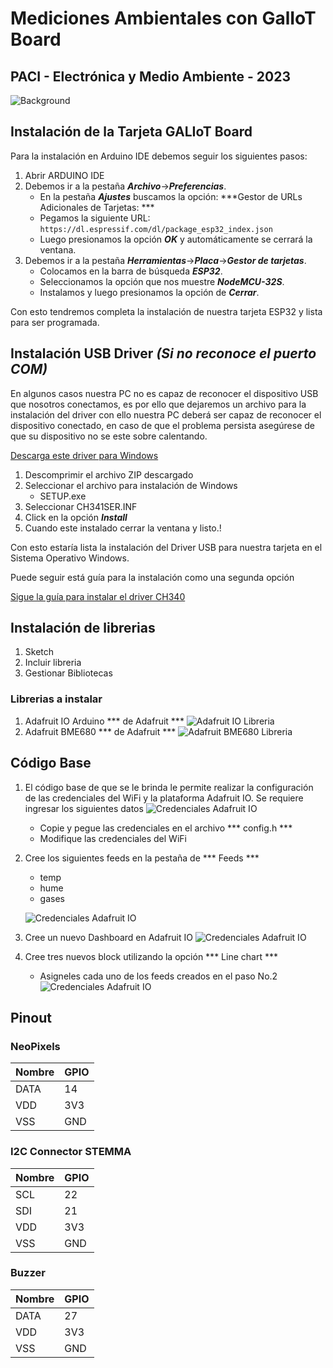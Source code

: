 # Mediciones Ambientales con GalIoT Board
## PACI - Electrónica y Medio Ambiente - 2023
 ![Background](img/background.png)
## Instalación de la Tarjeta GALIoT Board

Para la instalación en Arduino IDE debemos seguir los siguientes pasos:

1. Abrir ARDUINO IDE
2. Debemos ir a la pestaña ***Archivo***->***Preferencias***.
	- En la pestaña ***Ajustes*** buscamos la opción: ***Gestor de URLs Adicionales de Tarjetas: ***
	- Pegamos la siguiente URL: `https://dl.espressif.com/dl/package_esp32_index.json`
	- Luego presionamos la opción ***OK*** y automáticamente se cerrará la ventana.
3. Debemos ir a la pestaña ***Herramientas***->***Placa***->***Gestor de tarjetas***.
	- Colocamos en la barra de búsqueda ***ESP32***.
	- Seleccionamos la opción que nos muestre ***NodeMCU-32S***.
	- Instalamos y luego presionamos la opción de ***Cerrar***.

Con esto tendremos completa la instalación de nuestra tarjeta ESP32 y lista para ser programada.	 

## Instalación USB Driver ***(Si no reconoce el puerto COM)***

En algunos casos nuestra PC no es capaz de reconocer el dispositivo USB que nosotros conectamos, es por ello que dejaremos un archivo para la instalación del driver con ello nuestra PC deberá ser capaz de reconocer el dispositivo conectado, en caso de que el problema persista asegúrese de que su dispositivo no se este sobre calentando.

[Descarga este driver para Windows][DRIVER_USB]

[DRIVER_USB]: https://www.arduined.eu/files/windows10/CH341SER.zip

1. Descomprimir el archivo ZIP descargado 
2. Seleccionar el archivo para instalación de Windows
	- SETUP.exe
3. Seleccionar CH341SER.INF
4. Click en la opción ***Install***
5. Cuando este instalado cerrar la ventana y listo.!

Con esto estaría lista la instalación del Driver USB para nuestra tarjeta en el Sistema Operativo Windows.

Puede seguir está guía para la instalación como una segunda opción 

[Sigue la guía para instalar el driver CH340][DRIVER_CH340]

[DRIVER_CH340]: https://www.arduined.eu/ch340-windows-10-driver-download/

## Instalación de librerias 

1. Sketch
2. Incluir libreria
3. Gestionar Bibliotecas 

### Librerias a instalar 
1. Adafruit IO Arduino *** de Adafruit ***
![Adafruit IO Libreria](img/AdaIOLib.png)
2. Adafruit BME680 	*** de Adafruit ***
![Adafruit BME680 Libreria](img/AdaBMElib.png)

## Código Base 

1. El código base de que se le brinda le permite realizar la configuración de las credenciales del WiFi
   y la plataforma Adafruit IO. Se requiere ingresar los siguientes datos
   ![Credenciales Adafruit IO](img/credenciales.png)

   - Copie y pegue las credenciales en el archivo *** config.h *** 
   - Modifique las credenciales del WiFi

2. Cree los siguientes feeds en la pestaña de *** Feeds *** 
	- temp
	- hume 
	- gases  	
	
	![Credenciales Adafruit IO](img/feeds.png)

3. Cree un nuevo Dashboard en Adafruit IO 
	![Credenciales Adafruit IO](img/dashboard.png)

4. Cree tres nuevos block utilizando la opción *** Line chart ***  
	- Asigneles cada uno de los feeds creados en el paso No.2
	![Credenciales Adafruit IO](img/dashfinal.png)


## Pinout

### NeoPixels
Nombre | GPIO 
--- | --- 
DATA | 14
VDD | 3V3
VSS | GND

### I2C Connector STEMMA

Nombre | GPIO 
--- | --- 
SCL | 22
SDI | 21
VDD | 3V3
VSS | GND

### Buzzer
Nombre | GPIO 
--- | --- 
DATA | 27
VDD | 3V3
VSS | GND
